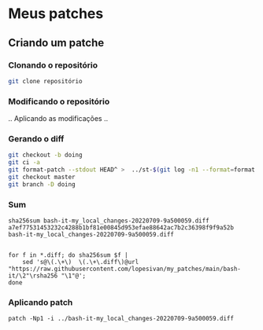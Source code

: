 
# Meus patches

## Criando um patche

### Clonando o repositório
```bash
git clone repositório
```

### Modificando o repositório

.. Aplicando as modificações ..


### Gerando o diff
```bash
git checkout -b doing
git ci -a
git format-patch --stdout HEAD^ >  ../st-$(git log -n1 --format=format:"%s"| tr '[[:upper:] ]' '[[:lower:]_]')-$(date +%Y%m%d)-$(git log -n1 --format=format:"%h").diff
git checkout master
git branch -D doing
```
### Sum
```
sha256sum bash-it-my_local_changes-20220709-9a500059.diff
a7ef77531453232c4288b1bf81e00845d953efae88642ac7b2c36398f9f9a52b  bash-it-my_local_changes-20220709-9a500059.diff


for f in *.diff; do sha256sum $f |
    sed 's@\(.\+\)  \(.\+\.diff\)@url "https://raw.githubusercontent.com/lopesivan/my_patches/main/bash-it/\2"\rsha256 "\1"@';
done

```

### Aplicando patch
```
patch -Np1 -i ../bash-it-my_local_changes-20220709-9a500059.diff

```

